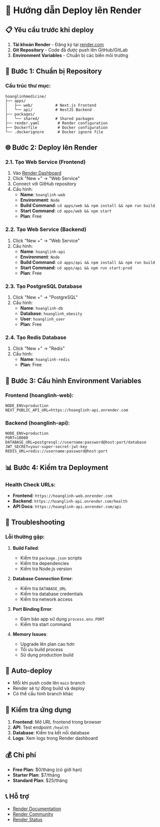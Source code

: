 # 🚀 Hướng dẫn Deploy lên Render

## 📋 Yêu cầu trước khi deploy

1. **Tài khoản Render** - Đăng ký tại [render.com](https://render.com)
2. **Git Repository** - Code đã được push lên GitHub/GitLab
3. **Environment Variables** - Chuẩn bị các biến môi trường

## 🔧 Bước 1: Chuẩn bị Repository

### Cấu trúc thư mục:
```
hoanglinhmedicine/
├── apps/
│   ├── web/          # Next.js Frontend
│   └── api/          # NestJS Backend
├── packages/
│   └── shared/       # Shared packages
├── render.yaml        # Render configuration
├── Dockerfile         # Docker configuration
└── .dockerignore      # Docker ignore file
```

## 🌐 Bước 2: Deploy lên Render

### 2.1. Tạo Web Service (Frontend)
1. Vào [Render Dashboard](https://dashboard.render.com)
2. Click "New +" → "Web Service"
3. Connect với GitHub repository
4. Cấu hình:
   - **Name**: `hoanglinh-web`
   - **Environment**: `Node`
   - **Build Command**: `cd apps/web && npm install && npm run build`
   - **Start Command**: `cd apps/web && npm start`
   - **Plan**: Free

### 2.2. Tạo Web Service (Backend)
1. Click "New +" → "Web Service"
2. Cấu hình:
   - **Name**: `hoanglinh-api`
   - **Environment**: `Node`
   - **Build Command**: `cd apps/api && npm install && npm run build`
   - **Start Command**: `cd apps/api && npm run start:prod`
   - **Plan**: Free

### 2.3. Tạo PostgreSQL Database
1. Click "New +" → "PostgreSQL"
2. Cấu hình:
   - **Name**: `hoanglinh-db`
   - **Database**: `hoanglinh_obesity`
   - **User**: `hoanglinh_user`
   - **Plan**: Free

### 2.4. Tạo Redis Database
1. Click "New +" → "Redis"
2. Cấu hình:
   - **Name**: `hoanglinh-redis`
   - **Plan**: Free

## 🔑 Bước 3: Cấu hình Environment Variables

### Frontend (hoanglinh-web):
```
NODE_ENV=production
NEXT_PUBLIC_API_URL=https://hoanglinh-api.onrender.com
```

### Backend (hoanglinh-api):
```
NODE_ENV=production
PORT=10000
DATABASE_URL=postgresql://username:password@host:port/database
JWT_SECRET=your-super-secret-jwt-key
REDIS_URL=redis://username:password@host:port
```

## 📊 Bước 4: Kiểm tra Deployment

### Health Check URLs:
- **Frontend**: `https://hoanglinh-web.onrender.com`
- **Backend**: `https://hoanglinh-api.onrender.com/health`
- **API Docs**: `https://hoanglinh-api.onrender.com/api`

## 🚨 Troubleshooting

### Lỗi thường gặp:

1. **Build Failed**:
   - Kiểm tra `package.json` scripts
   - Kiểm tra dependencies
   - Kiểm tra Node.js version

2. **Database Connection Error**:
   - Kiểm tra `DATABASE_URL`
   - Kiểm tra database credentials
   - Kiểm tra network access

3. **Port Binding Error**:
   - Đảm bảo app sử dụng `process.env.PORT`
   - Kiểm tra start command

4. **Memory Issues**:
   - Upgrade lên plan cao hơn
   - Tối ưu build process
   - Sử dụng production build

## 🔄 Auto-deploy

- Mỗi khi push code lên `main` branch
- Render sẽ tự động build và deploy
- Có thể cấu hình branch khác

## 📱 Kiểm tra ứng dụng

1. **Frontend**: Mở URL frontend trong browser
2. **API**: Test endpoint `/health`
3. **Database**: Kiểm tra kết nối database
4. **Logs**: Xem logs trong Render dashboard

## 💰 Chi phí

- **Free Plan**: $0/tháng (có giới hạn)
- **Starter Plan**: $7/tháng
- **Standard Plan**: $25/tháng

## 📞 Hỗ trợ

- [Render Documentation](https://render.com/docs)
- [Render Community](https://community.render.com)
- [Render Status](https://status.render.com)
